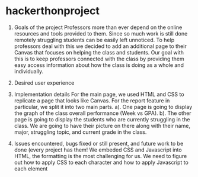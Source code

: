 # hackerthonproject

1. Goals of the project
Professors more than ever depend on the online resources and tools provided to them. Since so much work is still done remotely struggling students can be easily left unnoticed. To help professors deal with this we decided to add an additional page to their Canvas that focuses on helping the class and students. Our goal with this is to keep professors connected with the class by providing them easy access information about how the class is doing as a whole and individually.

2. Desired user experience

3. Implementation details
For the main page, we used HTML and CSS to replicate a page that looks like Canvas. 
For the report feature in particular, we split it into two main parts. 
  a). One page is going to display the graph of the class overall performance (Week vs GPA). 
  b). The other page is going to display the students who are currently struggling in the class. We are going to have their picture on there along with           their name, major, struggling topic, and current grade in the class. 

4. Issues encountered, bugs fixed or still present, and future work to be done (every project has them! 
 We embeded CSS and Javascript into HTML, the formatting is the most challenging for us. We need to figure out how to apply CSS to each character and how to apply Javascript to each element
